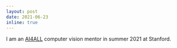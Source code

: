 ```yaml
---
layout: post
date: 2021-06-23
inline: true
---
```


I am an <a href="https://ai.stanford.edu/outreach/stanford-ai4all/">AI4ALL</a> computer vision mentor in summer 2021 at Stanford.
